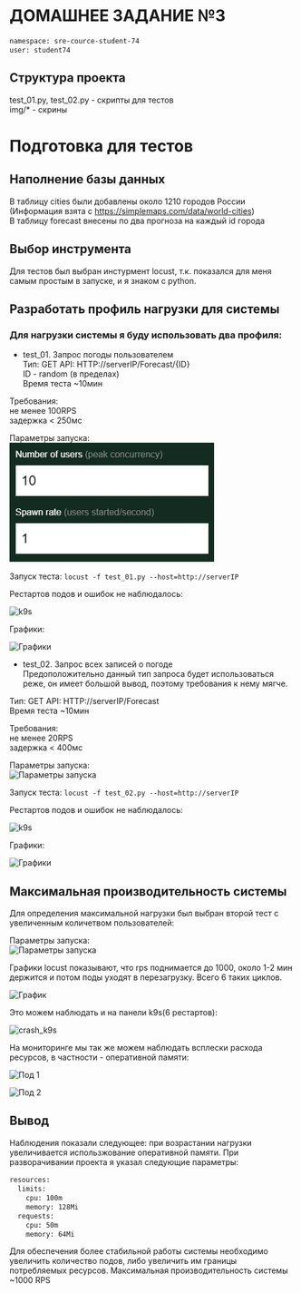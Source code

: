 # ДОМАШНЕЕ ЗАДАНИЕ №3

```
namespace: sre-cource-student-74
user: student74
```
## Структура проекта

test_01.py, test_02.py - скрипты для тестов  
img/\* - скрины

# Подготовка для тестов

## Наполнение базы данных 
В таблицу cities были добавлены около 1210 городов России (Информация взята с https://simplemaps.com/data/world-cities)  
В таблицу forecast внесены по два прогноза на каждый id города 

## Выбор инструмента
Для тестов был выбран инстурмент locust, т.к. показался для меня самым простым в запуске, и я знаком с python.  
 

## Разработать профиль нагрузки для системы

### Для нагрузки системы я буду использовать два профиля:

- test_01. Запрос погоды пользователем  
Тип: GET 
API: HTTP://serverIP/Forecast/{ID}  
ID - random (в пределах)  
Время теста ~10мин  

Требования:  
не менее 100RPS  
задержка < 250мс  

Параметры запуска:  
![Параметры запуска](img/test_01_param.png)  

Запуск теста:
``` locust -f test_01.py --host=http://serverIP  ```

Рестартов подов и ошибок не наблюдалось:  

![k9s](img/test_01_k9s.png)  

Графики:  

![Графики](img/test_01.png) 


- test_02. Запрос всех записей о погоде  
Предоположительно данный тип запроса будет использоваться реже, он имеет большой вывод, поэтому требования к нему мягче.  

Тип: GET 
API: HTTP://serverIP/Forecast  
Время теста ~10мин  

Требования:  
не менее 20RPS  
задержка < 400мс  

Параметры запуска:  
![Параметры запуска](img/test_02_param.png)  

Запуск теста:
``` locust -f test_02.py --host=http://serverIP  ```

Рестартов подов и ошибок не наблюдалось:  

![k9s](img/test_02_k9s.png) 

Графики:  

![Графики](img/test_02.png) 


## Максимальная производительность системы  

Для определения максимальной нагрузки был выбран второй тест с увеличенным количетвом пользователей:  

Параметры запуска:  
![Параметры запуска](img/crash_param.png)  

Графики locust показывают, что rps поднимается до 1000, около 1-2 мин держится и потом поды уходят в перезагрузку. Всего 6 таких циклов.  

![График](img/crash.png)  

Это можем наблюдать и на панели k9s(6 рестартов):  

![crash_k9s](img/crash_k9s.png)  

На мониторинге мы так же можем наблюдать всплески расхода ресурсов, в частности - оперативной памяти:

![Под 1](img/crash_g_01.png) 


![Под 2](img/crash_g_02.png) 


## Вывод  

Наблюдения показали следующее: при возрастании нагрузки увеличивается использжование оперативной памяти. При разворачивании проекта я указал следующие параметры:

```
resources:
  limits:
    cpu: 100m
    memory: 128Mi
  requests:
    cpu: 50m
    memory: 64Mi
```

Для обеспечения более стабильной работы системы необходимо увеличить количество подов, либо увеличить им границы потребляемых ресурсов. Максимальная производительность системы ~1000 RPS 
